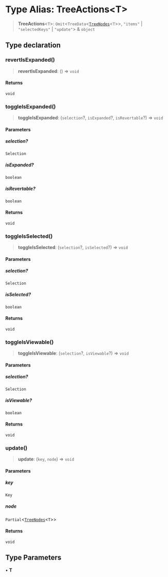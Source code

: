 # Type Alias: TreeActions\<T\>

> **TreeActions**\<`T`\>: `Omit`\<`TreeData`\<[`TreeNodes`](TreeNodes.md)\<`T`\>\>, `"items"` \| `"selectedKeys"` \| `"update"`\> & `object`

## Type declaration

### revertIsExpanded()

> **revertIsExpanded**: () => `void`

#### Returns

`void`

### toggleIsExpanded()

> **toggleIsExpanded**: (`selection`?, `isExpanded`?, `isRevertable`?) => `void`

#### Parameters

##### selection?

`Selection`

##### isExpanded?

`boolean`

##### isRevertable?

`boolean`

#### Returns

`void`

### toggleIsSelected()

> **toggleIsSelected**: (`selection`?, `isSelected`?) => `void`

#### Parameters

##### selection?

`Selection`

##### isSelected?

`boolean`

#### Returns

`void`

### toggleIsViewable()

> **toggleIsViewable**: (`selection`?, `isViewable`?) => `void`

#### Parameters

##### selection?

`Selection`

##### isViewable?

`boolean`

#### Returns

`void`

### update()

> **update**: (`key`, `node`) => `void`

#### Parameters

##### key

`Key`

##### node

`Partial`\<[`TreeNodes`](TreeNodes.md)\<`T`\>\>

#### Returns

`void`

## Type Parameters

• **T**
